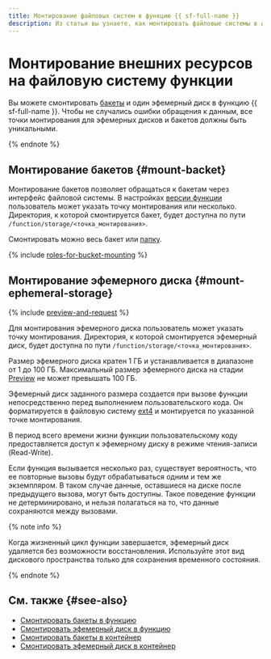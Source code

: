 ```yaml
---
title: Монтирование файловых систем в функцию {{ sf-full-name }}
description: Из статьи вы узнаете, как монтировать файловые системы в функцию {{ sf-name }}.
---
```


# Монтирование внешних ресурсов на файловую систему функции

Вы можете смонтировать [бакеты](../../storage/concepts/bucket.md) и один эфемерный диск в функцию {{ sf-full-name }}. Чтобы не случались ошибки обращения к данным, все точки монтирования для эфемерных дисков и бакетов должны быть уникальными.

{% endnote %}

## Монтирование бакетов {#mount-backet}

Монтирование бакетов позволяет обращаться к бакетам через интерфейс файловой системы. В настройках [версии функции](function.md#version) пользователь может указать точку монтирования или несколько. Директория, к которой смонтируется бакет, будет доступна по пути `/function/storage/<точка_монтирования>`.

Смонтировать можно весь бакет или [папку](../../storage/concepts/object.md#folder).


{% include [roles-for-bucket-mounting](../../_includes/functions/roles-for-bucket-mounting.md) %}

## Монтирование эфемерного диска {#mount-ephemeral-storage}

{% include [preview-and-request](../../_includes/note-preview-by-request.md) %}

Для монтирования эфемерного диска пользователь может указать точку монтирования. Директория, к которой смонтируется эфемерный диск, будет доступна по пути `/function/storage/<точка_монтирования>`.

Размер эфемерного диска кратен 1 ГБ и устанавливается в диапазоне от 1 до 100 ГБ. Максимальный размер эфемерного диска на стадии [Preview](../../overview/concepts/launch-stages.md) не может превышать 100 ГБ.

Эфемерный диск заданного размера создается при вызове функции непосредственно перед выполнением пользовательского кода. Он форматируется в файловую систему [ext4](https://ru.wikipedia.org/wiki/Ext4) и монтируется по указанной точке монтирования.

В период всего времени жизни функции пользовательскому коду предоставляется доступ к эфемерному диску в режиме чтения-записи (Read-Write).

Если функция вызывается несколько раз, существует вероятность, что ее повторные вызовы будут обрабатываться одним и тем же экземпляром. В таком случае данные, оставшиеся на диске после предыдущего вызова, могут быть доступны. Такое поведение функции не детерминировано, и нельзя полагаться на то, что данные сохраняются между вызовами.

{% note info %}

Когда жизненный цикл функции завершается, эфемерный диск удаляется без возможности восстановления. Используйте этот вид дискового пространства только для сохранения временного состояния.

{% endnote %}


## См. также {#see-also}

* [Cмонтировать бакеты в функцию](../operations/function/mount-bucket.md)
* [Cмонтировать эфемерный диск в функцию](../operations/function/mount-ephemeral-disk.md)
* [Смонтировать бакеты в контейнер](../../serverless-containers/operations/mount-bucket.md)
* [Смонтировать эфемерный диск в контейнер](../../serverless-containers/operations/mount-ephemeral-disk.md)
